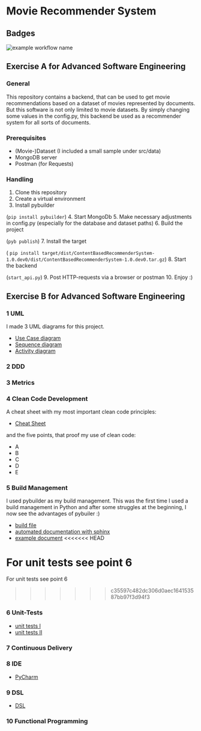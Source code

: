 # Movie Recommender System

## Badges
![example workflow name](https://travis-ci.org/stefan-beuchert/MovieRecommender.svg?branch=main)

## Exercise A for Advanced Software Engineering

### General
This repository contains a backend, that can be used to get movie recommendations based on a dataset of movies represented by documents.
But this software is not only limited to movie datasets. By simply changing some values in the config.py, 
this backend be used as a recommender system for all sorts of documents.


### Prerequisites
* (Movie-)Dataset (I included a small sample under src/data)
* MongoDB server
* Postman (for Requests)

### Handling
1. Clone this repository
2. Create a virtual environment
3. Install pybuilder 

(`pip install pybuilder`)
4. Start MongoDb
5. Make necessary adjustments in config.py (especially for the database and dataset paths)
6. Build the project 

(`pyb publish`)
7. Install the target 

( `pip install target/dist/ContentBasedRecommenderSystem-1.0.dev0/dist/ContentBasedRecommenderSystem-1.0.dev0.tar.gz`)
8. Start the backend 

(`start_api.py`)
9. Post HTTP-requests via a browser or postman
10. Enjoy :)

## Exercise B for Advanced Software Engineering
### 1 UML
   
I made 3 UML diagrams for this project.
   * [Use Case diagram](tasks/uml_diagrams/use_case_diagram.png)
   * [Sequence diagram](tasks/uml_diagrams/sequence_diagram.png)
   * [Activity diagram](tasks/uml_diagrams/activity_diagram.png)
  
### 2 DDD

### 3 Metrics

### 4 Clean Code Development
   
A cheat sheet with my most important clean code principles:
   * [Cheat Sheet](tasks/clean_code_cheat_sheet.py)
   
and the five points, that proof my use of clean code:
   * A
   * B
   * C
   * D
   * E
   
### 5 Build Management
   
I used pybuilder as my build management. This was the first time I used a build management in Python 
and after some struggles at the beginning, I now see the advantages of pybuiler :)
   * [build file](build.py)
   * [automated documentation with sphinx](docs)
   * [example document](tasks/documentation/documentation.html)
<<<<<<< HEAD
   
For unit tests see point 6
=======
   For unit tests see point 6
   
>>>>>>> c35597c482dc306d0aec164153587bb97f3d94f3
### 6 Unit-Tests

   * [unit tests I](src/unittest/python/modeling/model_training_tests.py)
   * [unit tests II](src/unittest/python/processing/data_processing_tests.py)
   
### 7 Continuous Delivery

### 8 IDE

   * [PyCharm](tasks/ide_pycharm.md)
   
### 9 DSL

   * [DSL](tasks/dsl)
   
### 10 Functional Programming
